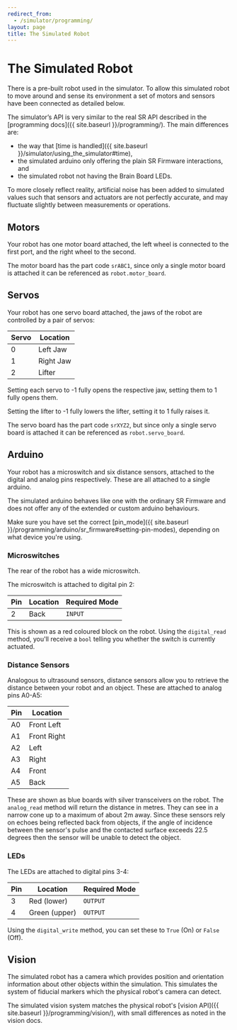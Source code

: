 ```yaml
---
redirect_from:
  - /simulator/programming/
layout: page
title: The Simulated Robot
---
```


The Simulated Robot
===================

There is a pre-built robot used in the simulator.
To allow this simulated robot to move around and sense its environment a set of motors and sensors have been connected as detailed below.

The simulator’s API is very similar to the real SR API described in the [programming docs]({{ site.baseurl }}/programming/).
The main differences are:

- the way that [time is handled]({{ site.baseurl }}/simulator/using_the_simulator#time),
- the simulated arduino only offering the plain SR Firmware interactions, and
- the simulated robot not having the Brain Board LEDs.

<div class="info">
  To more closely reflect reality, artificial noise has been added to simulated
  values such that sensors and actuators are not perfectly accurate, and may
  fluctuate slightly between measurements or operations.
</div>

## Motors

Your robot has one motor board attached, the left wheel is connected to the first port, and the right wheel to the second.

The motor board has the part code `srABC1`, since only a single motor board is attached it can be referenced as `robot.motor_board`.

## Servos

Your robot has one servo board attached, the jaws of the robot are controlled by a pair of servos:

| Servo | Location  |
|-------|-----------|
| 0     | Left Jaw  |
| 1     | Right Jaw |
| 2     | Lifter    |

Setting each servo to -1 fully opens the respective jaw, setting them to 1 fully opens them.

Setting the lifter to -1 fully lowers the lifter, setting it to 1 fully raises it.

The servo board has the part code `srXYZ2`, but since only a single servo board is attached it can be referenced as `robot.servo_board`.

## Arduino

Your robot has a microswitch and six distance sensors, attached to the digital and analog pins respectively. These are all attached to a single arduino.

The simulated arduino behaves like one with the ordinary SR Firmware and does not offer any of the extended or custom arduino behaviours.

Make sure you have set the correct [pin_mode]({{ site.baseurl }}/programming/arduino/sr_firmware#setting-pin-modes), depending on what device you're using.

### Microswitches

The rear of the robot has a wide microswitch.

The microswitch is attached to digital pin 2:

| Pin | Location | Required Mode |
|-----|----------|---------------|
| 2   | Back     | `INPUT`       |

This is shown as a red coloured block on the robot. Using the `digital_read`  method, you'll receive a `bool` telling you whether the switch is currently actuated.

### Distance Sensors

Analogous to ultrasound sensors, distance sensors allow you to retrieve the distance between your robot and an object. These are attached to analog pins A0-A5:

| Pin | Location    |
|-----|-------------|
| A0  | Front Left  |
| A1  | Front Right |
| A2  | Left        |
| A3  | Right       |
| A4  | Front       |
| A5  | Back        |

These are shown as blue boards with silver transceivers on the robot. The `analog_read` method will return the distance in metres. They can see in a narrow cone up to a maximum of about 2m away.
Since these sensors rely on echoes being reflected back from objects, if the angle of incidence between the sensor's pulse and the contacted surface exceeds 22.5 degrees then the sensor will be unable to detect the object.

### LEDs

The LEDs are attached to digital pins 3-4:

| Pin | Location      | Required Mode |
|-----|---------------|---------------|
| 3   | Red (lower)   | `OUTPUT`      |
| 4   | Green (upper) | `OUTPUT`      |

Using the `digital_write` method, you can set these to `True` (On) or `False` (Off).

## Vision

The simulated robot has a camera which provides position and orientation
information about other objects within the simulation. This simulates the
system of fiducial markers which the physical robot's camera can detect.

The simulated vision system matches the physical robot's
[vision API]({{ site.baseurl }}/programming/vision/), with small differences as
noted in the vision docs.
